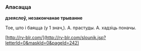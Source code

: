 ### Апасацца
**дзеяслоў, незакончанае трыванне**

Тое, што і баяцца (у 1 знач,). А. прастуды. А. хадзіць поначы.

<a rel="author">[http://rv-blr.com/](http://rv-blr.com/slounik.jsp?letterId=0&maskId=0&pageId=242)</a>
